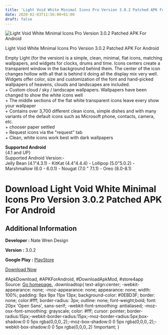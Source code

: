 ```yaml
---
title: 'Light Void White Minimal Icons Pro Version 3.0.2 Patched APK For Android'
date: 2020-02-03T11:56:00+01:00
draft: false
---
```


![Light Void White Minimal Icons Pro Version 3.0.2 Patched APK For Android](https://i0.wp.com/apkhome.net/wp-content/uploads/2018/12/Light-Void-White-Minimal-Icons-Pro-Version-3.0.2.png "Light Void White Minimal Icons Pro Version 3.0.2 Patched APK For Android")

  

Light Void White Minimal Icons Pro Version 3.0.2 Patched APK For Android

Empty Light (for the version) is a simple, clean, minimal, flat icons, matching wallpapers, and widgets for clocks, drums and time. Icons centers create a transparent window in the background behind them. The center of the icon changes hollow with all that is behind it doing all the display mix very well. Widgets offer color, size and customization of the font and hand-picked wallpapers of heavens, clouds and landscapes are included.  
\+ Custom cloud / sky / landscape wallpapers. Wallpapers have been changed to show the white icons well  
\+ The middle sections of the flat white transparent icons leave every show your wallpaper  
\+ Contains over 3,700 different clean icons, simple dishes and with many variants of the default icons such as Microsoft phone, contacts, camera, etc.  
\+ chooser paper settled  
\+ Request icons via the "request" tab  
\+ Clean, white icons work best with dark wallpapers

**Supported Android**  
{4.1 and UP}  
Supported Android Version:-  
Jelly Bean (4.1"4.3.1) - KitKat (4.4"4.4.4) - Lollipop (5.0"5.0.2) - Marshmallow (6.0 - 6.0.1) - Nougat (7.0 " 7.1.1) - Oreo (8.0-8.1)

Download Light Void White Minimal Icons Pro Version 3.0.2 Patched APK For Android
=================================================================================

Additional Information
----------------------

**Developer :** Nate Wren Design

**Version :** 3.0.2

**Google Play :** [PlayStore](https://play.google.com/store/apps/details?id=com.natewren.lightvoid&hl=en)

  

[Download Now](https://store4app.co/post/light-void-white-minimal-icons-pro-version-3-0-2-patched-apk-for-android_1573670653)

  
#ApkDownload, #APKForAndroid, #DownloadApkMod, #store4app  
Source: [Go homepage.](https://store4app.co/post/light-void-white-minimal-icons-pro-version-3-0-2-patched-apk-for-android_1573670653) .downloadtop{ text-align:center; -webkit-appearance: none; -moz-appearance: none; appearance: none; width: 100%; padding: 9px 9px 11px 13px; background-color: #0EBD3F; border: none; color:#fff; border-radius: 3px; outline: none; font-weight;bold; font: 20px 'Open Sans', sans-serif; -webkit-font-smoothing: antialiased; -moz-osx-font-smoothing: grayscale; color: #fff; cursor: pointer; border-radius:15px;-webkit-border-radius:15px;-moz-border-radius:5px;box-shadow:0 0 5px rgba(0,0,0,.2);-moz-box-shadow:0 0 5px rgba(0,0,0,.2);-webkit-box-shadow:0 0 5px rgba(0,0,0,.2) !important; }